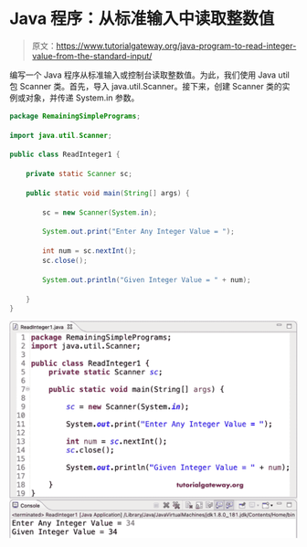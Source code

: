 # Java 程序：从标准输入中读取整数值

> 原文：<https://www.tutorialgateway.org/java-program-to-read-integer-value-from-the-standard-input/>

编写一个 Java 程序从标准输入或控制台读取整数值。为此，我们使用 Java util 包 Scanner 类。首先，导入 java.util.Scanner。接下来，创建 Scanner 类的实例或对象，并传递 System.in 参数。

```java
package RemainingSimplePrograms;

import java.util.Scanner;

public class ReadInteger1 {

	private static Scanner sc;

	public static void main(String[] args) {

		sc = new Scanner(System.in);

		System.out.print("Enter Any Integer Value = ");

		int num = sc.nextInt();
		sc.close();

		System.out.println("Given Integer Value = " + num);

	}
}
```

![Java Program to Read Integer Value from the Standard Input](img/dd200494c99f419fa64c111885139109.png)
